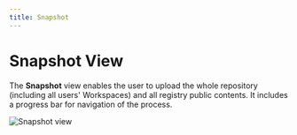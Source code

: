 ```yaml
---
title: Snapshot
---
```


Snapshot View
===

The **Snapshot** view enables the user to upload the whole repository (including all users' Workspaces) and all registry public contents. It includes a progress bar for navigation of the process.

![Snapshot view](../../../images/ide_view_snapshot.png)


